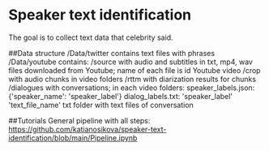 # Speaker text identification

The goal is to collect text data that celebrity said.

##Data structure
/Data/twitter contains text files with phrases
/Data/youtube contains:
                      /source with audio and subtitles in txt, mp4, wav files downloaded from Youtube;
                              name of each file is id Youtube video
                      /crop with audio chunks in video folders
                      /rttm with diarization results for chunks
                      /dialogues with conversations; 
                                 in each video folders:
                                                    speaker_labels.json: {'speaker_name': 'speaker_label'}
                                                    dialog_labels.txt: 'speaker_label' 'text_file_name'
                                                    txt folder with text files of conversation
                                                    

##Tutorials
General pipeline with all steps: https://github.com/katianosikova/speaker-text-identification/blob/main/Pipeline.ipynb

